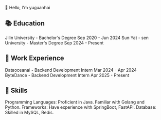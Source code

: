 👋 Hello, I'm yuguanhai
## 📚 Education
Jilin University - Bachelor's Degree
Sep 2020 - Jun 2024
Sun Yat - sen University - Master's Degree
Sep 2024 - Present
## 💼 Work Experience
Dataoceanai - Backend Development Intern
Mar 2024 - Apr 2024
ByteDance - Backend Development Intern
Apr 2025 - Present
## 🌟 Skills
Programming Languages: Proficient in Java. Familiar with Golang and Python.
Frameworks: Have experience with SpringBoot, FastAPI.
Database: Skilled in MySQL, Redis.
